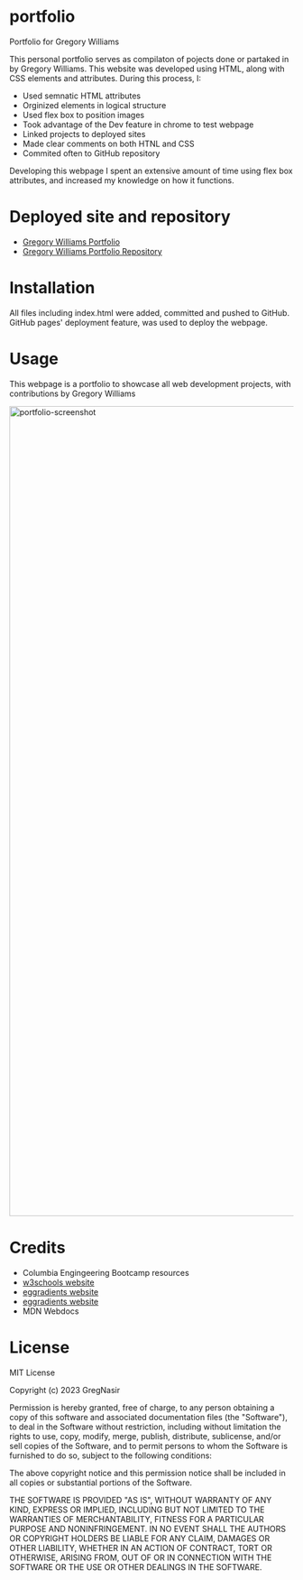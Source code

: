 # portfolio

Portfolio for Gregory Williams

This personal portfolio serves as compilaton of pojects done or partaked in by Gregory Williams. This website was developed using HTML, along with CSS elements and attributes. During this process, I:

* Used semnatic HTML attributes
* Orginized elements in logical structure
* Used flex box to position images
* Took advantage of the Dev feature in chrome to test webpage
* Linked projects to deployed sites
* Made clear comments on both HTNL and CSS
* Commited often to GitHub repository

Developing this webpage I spent an extensive amount of time using flex box attributes, and increased my knowledge on how it functions.

# Deployed site and repository

* <a href="https://gregnasir.github.io/portfolio/">Gregory Williams Portfolio</a>
* <a href="https://github.com/GregNasir/portfolio">Gregory Williams Portfolio Repository</a>

# Installation

All files including index.html were added, committed and pushed to GitHub. GitHub pages' deployment feature, was used to deploy the webpage.

# Usage

This webpage is a portfolio to showcase all web development projects, with contributions by Gregory Williams

<img width="1436" alt="portfolio-screenshot" src="https://user-images.githubusercontent.com/63434657/232159600-1ef6de71-4035-45be-9fab-eb09a2278bc1.png">


# Credits

* Columbia Engingeering Bootcamp resources
* <a href="https://www.w3schools.com/">w3schools website</a>
* <a href="https://www.eggradients.com/">eggradients website</a>
* <a href="https://css-tricks.com/snippets/css/a-guide-to-flexbox/">eggradients website</a>
* MDN Webdocs

# License

MIT License

Copyright (c) 2023 GregNasir

Permission is hereby granted, free of charge, to any person obtaining a copy
of this software and associated documentation files (the "Software"), to deal
in the Software without restriction, including without limitation the rights
to use, copy, modify, merge, publish, distribute, sublicense, and/or sell
copies of the Software, and to permit persons to whom the Software is
furnished to do so, subject to the following conditions:

The above copyright notice and this permission notice shall be included in all
copies or substantial portions of the Software.

THE SOFTWARE IS PROVIDED "AS IS", WITHOUT WARRANTY OF ANY KIND, EXPRESS OR
IMPLIED, INCLUDING BUT NOT LIMITED TO THE WARRANTIES OF MERCHANTABILITY,
FITNESS FOR A PARTICULAR PURPOSE AND NONINFRINGEMENT. IN NO EVENT SHALL THE
AUTHORS OR COPYRIGHT HOLDERS BE LIABLE FOR ANY CLAIM, DAMAGES OR OTHER
LIABILITY, WHETHER IN AN ACTION OF CONTRACT, TORT OR OTHERWISE, ARISING FROM,
OUT OF OR IN CONNECTION WITH THE SOFTWARE OR THE USE OR OTHER DEALINGS IN THE
SOFTWARE.


